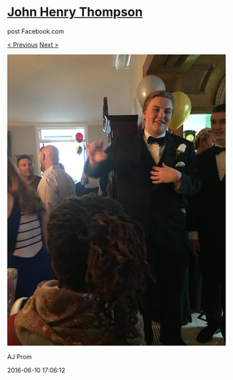 # [John Henry Thompson](../README.md)
post Facebook.com

[< Previous](2016-06-10-21.md) [Next >](2016-06-10-23.md)

[![](../media/2016-06-10/AJ-Prom-20.jpg)](../README.md)

AJ Prom

2016-06-10 17:06:12